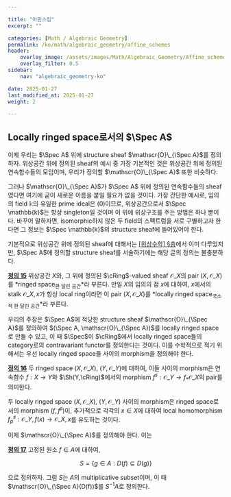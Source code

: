 ```yaml
---

title: "아핀스킴"
excerpt: ""

categories: [Math / Algebraic Geometry]
permalink: /ko/math/algebraic_geometry/affine_schemes
header:
    overlay_image: /assets/images/Math/Algebraic_Geometry/Affine_schemes.png
    overlay_filter: 0.5
sidebar: 
    nav: "algebraic_geometry-ko"

date: 2025-01-27
last_modified_at: 2025-01-27
weight: 2

---
```


## Locally ringed space로서의 $\Spec A$

이제 우리는 $\Spec A$ 위에 structure sheaf $\mathscr{O}\_{\Spec A}$를 정의하자. 위상공간 위에 정의된 sheaf의 예시 중 가장 기본적인 것은 위상공간 위에 정의된 연속함수들의 모임이며, 우리가 정의할 $\mathscr{O}\_{\Spec A}$ 또한 비슷하다. 

그러나 $\mathscr{O}\_{\Spec A}$가 $\Spec A$ 위에 정의된 연속함수들의 sheaf였다면 여기에 굳이 새로운 이름을 붙일 필요가 없을 것이다. 가장 간단한 예시로, 임의의 field $\mathbb{k}$의 유일한 prime ideal은 $(0)$이므로, 위상공간으로서 $\Spec \mathbb{k}$는 항상 singleton일 것이며 이 위에 위상구조를 주는 방법은 하나 뿐이다. 바꾸어 말하자면, isomorphic하지 않은 두 field의 스펙트럼을 서로 구별하고자 한다면 그 정보는 $\Spec \mathbb{k}$의 structure sheaf에 들어있어야 한다. 

기본적으로 위상공간 위에 정의된 sheaf에 대해서는 [\[위상수학\] §층](/ko/math/topology/sheaves)에서 이미 다루었지만, $\Spec A$에 정의할 structure sheaf를 서술하기에는 해당 글의 정의는 불충분하다. 

<div class="definition" markdown="1">

<ins id="def15">**정의 15**</ins> 위상공간 $X$와, 그 위에 정의된 $\cRing$-valued sheaf $\mathscr{O}\_X$의 pair $(X,\mathscr{O}\_X)$를 *ringed space<sub>환 달린 공간</sub>*라 부른다. 만일 $X$의 임의의 점 $x$에 대하여, $x$에서의 stalk $\mathscr{O}\_{X,x}$가 항상 local ring이라면 이 pair $(X, \mathscr{O}\_X)$를 *locally ringed space<sub>국소적 환 달린 공간</sub>*라 부른다. 

</div>

우리의 주장은 $\Spec A$에 적당한 structure sheaf $\mathscr{O}\_{\Spec A}$를 정의하여 $(\Spec A, \mathscr{O}\_{\Spec A})$를 locally ringed space로 만들 수 있고, 이 때 $\Spec$이 $\cRing$에서 locally ringed space들의 category로의 contravariant functor를 정의한다는 것이다. 이를 수학적으로 적기 위해서는 우선 locally ringed space들 사이의 morphism을 정의해야 한다. 

<div class="definition" markdown="1">

<ins id="def16">**정의 16**</ins> 두 ringed space $(X, \mathscr{O}\_X)$, $(Y, \mathscr{O}\_Y)$에 대하여, 이들 사이의 morphism은 연속함수 $f:X \rightarrow Y$와 $\Sh(Y,\cRing)$에서의 morphism $f^\sharp:\mathscr{O}\_Y \rightarrow f_\ast \mathscr{O}\_X$의 pair를 의미한다. 

두 locally ringed space $(X, \mathscr{O}\_X)$, $(Y, \mathscr{O}\_Y)$ 사이의 morphism은 ringed space로서의 morphism $(f,f^\sharp)$이, 추가적으로 각각의 $x\in X$에 대하여 local homomorphism $f_p^\sharp:\mathscr{O}\_{Y,f(x)} \rightarrow \mathscr{O}\_{X,x}$를 유도하는 것이다. 

</div>

이제 $\mathscr{O}\_{\Spec A}$를 정의해야 한다. 이는 

<div class="definition" markdown="1">

<ins id="def17">**정의 17**</ins> 고정된 원소 $f\in A$에 대하여, 

$$S=\{g\in A: D(f)\subseteq D(g)\}$$

으로 정의하자. 그럼 $S$는 $A$의 multiplicative subset이며, 이 때 $\mathscr{O}\_{\Spec A}(D(f))$를 $S^{-1}A$로 정의한다.

</div>
